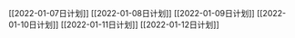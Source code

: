 [[2022-01-07日计划]]
[[2022-01-08日计划]]
[[2022-01-09日计划]]
[[2022-01-10日计划]]
[[2022-01-11日计划]]
[[2022-01-12日计划]]